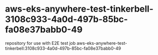 # aws-eks-anywhere-test-tinkerbell-3108c933-4a0d-497b-85bc-fa08e37babb0-49
repository for use with E2E test job aws-eks-anywhere-test-tinkerbell:3108c933-4a0d-497b-85bc-fa08e37babb0-49
